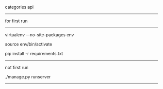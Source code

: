 
categories api


**********************************************

for first run

**********************************************

virtualenv --no-site-packages env

source env/bin/activate

pip install -r requirements.txt

**********************************************

not first run


./manage.py runserver


**********************************************
